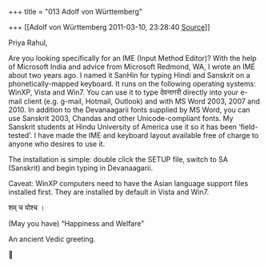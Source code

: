 +++
title = "013 Adolf von Württemberg"

+++
[[Adolf von Württemberg	2011-03-10, 23:28:40 [Source](https://groups.google.com/g/samskrita/c/woZBEPDr7uo)]]



Priya Rahul,

Are you looking specifically for an IME (Input Method Editor)? With the help of Microsoft India and advice from Microsoft Redmond, WA, I wrote an IME about two years ago. I named it SanHin for typing Hindi and Sanskrit on a phonetically-mapped keyboard. It runs on the following operating systems: WinXP, Vista and Win7. You can use it to type देवनागरी directly into your e-mail client (e.g. g-mail, Hotmail, Outlook) and with MS Word 2003, 2007 and 2010. In addition to the Devanaagarii fonts supplied by MS Word, you can use Sanskrit 2003, Chandas and other Unicode-compliant fonts. My Sanskrit students at Hindu University of America use it so it has been ‘field-tested’. I have made the IME and keyboard layout available free of charge to anyone who desires to use it.



The installation is simple: double click the SETUP file, switch to SA (Sanskrit) and begin typing in Devanaagarii.

Caveat: WinXP computers need to have the Asian language support files installed first. They are installed by default in Vista and Win7.



शम् च योश्च ।

(May you have) “Happiness and Welfare”

An ancient Vedic greeting.



